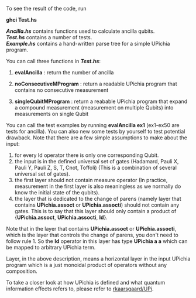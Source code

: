 To see the result of the code, run 

**ghci Test.hs**

***Ancilla.hs*** contains functions used to calculate ancilla qubits.  
***Test.hs*** contains a number of tests.  
***Example.hs*** contains a hand-written parse tree for a simple UPichia program.  

You can call three functions in ***Test.hs***:

1. **evalAncilla** : return the number of ancilla

2. **noConsecutiveMProgram** : return a readable UPichia program that contains no consecutive measurement

3. **singleQubitMProgram** : return a reabable UPichia program that expand a compound measurement (measurement on multiple Qubits) into measurements on single Qubit

You can call the test examples by running **evalAncilla ex1** (ex1-ex50 are tests for ancilla). You can also new some tests by yourself to test potential drawback. Note that there are a few simple assumptions to make about the input:

1. for every Id operator there is only one corresponding Qubit.
2. the input is in the defined universal set of gates (Hadamard, Pauli X, Pauli Y, Pauli Z, S, T, Cnot, Toffoli) (This is a combination of several universal set of gates).
3. the first layer should not contain measure operator (In practice, measurement in the first layer is also meaningless as we normally do know the initial state of the 
qubits).
4. the layer that is dedicated to the change of parens (namely layer that contains **UPichia.assoct** or **UPichia.assocti**) should not contain any gates. This is to say that this layer should only contain a product of {**UPichia.assoct**, **UPichia.assocti**, **Id**}.

Note that in the layer that contains **UPichia.assoct** or **UPichia.assocti**, which is the layer that controls the change of parens, you don't need to follow rule 1. So the **Id** operator in this layer has type **UPichia a a** which can be mapped to arbitrary UPichia term.

Layer, in the above description, means a horizontal layer in the input UPichia program which is a just monoidal product of operators without any composition.

To take a closer look at how UPichia is defined and what quantum information effects refers to, please refer to [rkaarsgaard/UPi](https://github.com/rkaarsgaard/upi).
